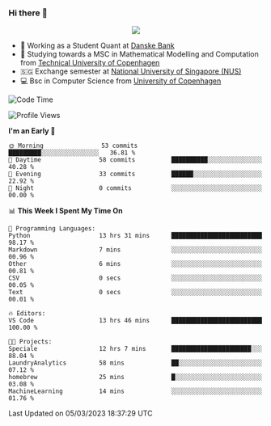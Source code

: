 ### Hi there 👋

<p align="center">
  <img src="https://media4.giphy.com/media/3ohzdKy5Z8TChSDuiA/giphy.gif?cid=ecf05e47r69cojk56gup9q8mep9liy48s94dn2uxsfh6fv39&rid=giphy.gif&ct=g" />
</p>

* 🏦 Working as a Student Quant at [Danske Bank](https://danskebank.dk)
* 🧮 Studying towards a MSC in Mathematical Modelling and Computation from [Technical University of Copenhagen](https://www.dtu.dk)
* 🇸🇬 Exchange semester at [National University of Singapore (NUS)](https://www.nus.edu.sg)
* 💻 Bsc in Computer Science from [University of Copenhagen](https://www.ku.dk/english/)


<!--START_SECTION:waka-->
![Code Time](http://img.shields.io/badge/Code%20Time-156%20hrs%2047%20mins-blue)

![Profile Views](http://img.shields.io/badge/Profile%20Views-1-blue)

**I'm an Early 🐤** 

```text
🌞 Morning                53 commits          █████████░░░░░░░░░░░░░░░░   36.81 % 
🌆 Daytime                58 commits          ██████████░░░░░░░░░░░░░░░   40.28 % 
🌃 Evening                33 commits          ██████░░░░░░░░░░░░░░░░░░░   22.92 % 
🌙 Night                  0 commits           ░░░░░░░░░░░░░░░░░░░░░░░░░   00.00 % 
```


📊 **This Week I Spent My Time On** 

```text
💬 Programming Languages: 
Python                   13 hrs 31 mins      █████████████████████████   98.17 % 
Markdown                 7 mins              ░░░░░░░░░░░░░░░░░░░░░░░░░   00.96 % 
Other                    6 mins              ░░░░░░░░░░░░░░░░░░░░░░░░░   00.81 % 
CSV                      0 secs              ░░░░░░░░░░░░░░░░░░░░░░░░░   00.05 % 
Text                     0 secs              ░░░░░░░░░░░░░░░░░░░░░░░░░   00.01 % 

🔥 Editors: 
VS Code                  13 hrs 46 mins      █████████████████████████   100.00 % 

🐱‍💻 Projects: 
Speciale                 12 hrs 7 mins       ██████████████████████░░░   88.04 % 
LaundryAnalytics         58 mins             ██░░░░░░░░░░░░░░░░░░░░░░░   07.12 % 
homebrew                 25 mins             █░░░░░░░░░░░░░░░░░░░░░░░░   03.08 % 
MachineLearning          14 mins             ░░░░░░░░░░░░░░░░░░░░░░░░░   01.76 % 
```


 Last Updated on 05/03/2023 18:37:29 UTC
<!--END_SECTION:waka-->
